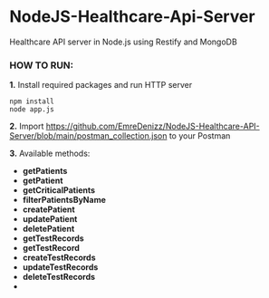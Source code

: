 # NodeJS-Healthcare-Api-Server
Healthcare API server in Node.js using Restify and MongoDB

 ### HOW TO RUN:
**1.** Install required packages and run HTTP server
```console
npm install
node app.js
```

**2.** Import https://github.com/EmreDenizz/NodeJS-Healthcare-API-Server/blob/main/postman_collection.json to your Postman
   
**3.** Available methods:
- **getPatients**
- **getPatient**
- **getCriticalPatients**
- **filterPatientsByName**
- **createPatient**
- **updatePatient**
- **deletePatient**
- **getTestRecords**
- **getTestRecord**
- **createTestRecords**
- **updateTestRecords**
- **deleteTestRecords**
- 
